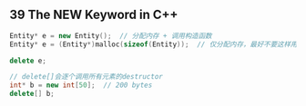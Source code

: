 ## 39 The NEW Keyword in C++

```cpp
Entity* e = new Entity();  // 分配内存 + 调用构造函数
Entity* e = (Entity*)malloc(sizeof(Entity));  // 仅分配内存，最好不要这样用

delete e;
```

```cpp
// delete[]会逐个调用所有元素的destructor
int* b = new int[50];  // 200 bytes
delete[] b;
```

